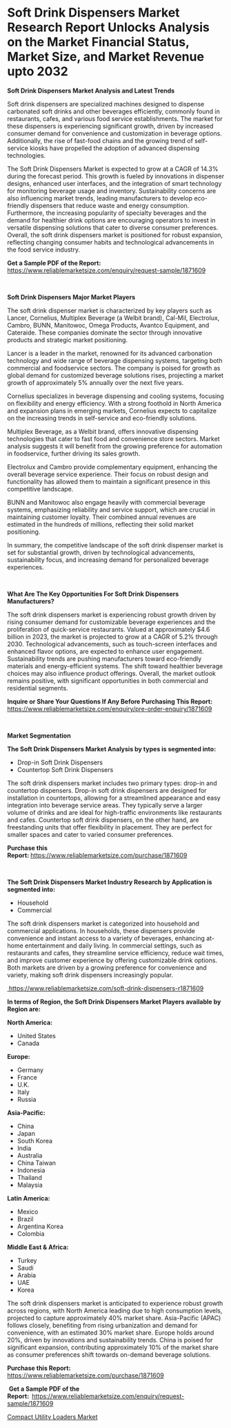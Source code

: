 <p><h1>Soft Drink Dispensers Market Research Report Unlocks Analysis on the Market Financial Status, Market Size, and Market Revenue upto 2032</h1></p><p><strong>Soft Drink Dispensers Market Analysis and Latest Trends</strong></p>
<p><p>Soft drink dispensers are specialized machines designed to dispense carbonated soft drinks and other beverages efficiently, commonly found in restaurants, cafes, and various food service establishments. The market for these dispensers is experiencing significant growth, driven by increased consumer demand for convenience and customization in beverage options. Additionally, the rise of fast-food chains and the growing trend of self-service kiosks have propelled the adoption of advanced dispensing technologies.</p><p>The Soft Drink Dispensers Market is expected to grow at a CAGR of 14.3% during the forecast period. This growth is fueled by innovations in dispenser designs, enhanced user interfaces, and the integration of smart technology for monitoring beverage usage and inventory. Sustainability concerns are also influencing market trends, leading manufacturers to develop eco-friendly dispensers that reduce waste and energy consumption. Furthermore, the increasing popularity of specialty beverages and the demand for healthier drink options are encouraging operators to invest in versatile dispensing solutions that cater to diverse consumer preferences. Overall, the soft drink dispensers market is positioned for robust expansion, reflecting changing consumer habits and technological advancements in the food service industry.</p></p>
<p><strong>Get a Sample PDF of the Report:&nbsp;</strong> <a href="https://www.reliablemarketsize.com/enquiry/request-sample/1871609?utm_campaign=2528&utm_medium=2&utm_source=Github&utm_content=ia&utm_term=10042025&utm_id=soft-drink-dispensers">https://www.reliablemarketsize.com/enquiry/request-sample/1871609</a></p>
<p>&nbsp;</p>
<p><strong>Soft Drink Dispensers Major Market Players</strong></p>
<p><p>The soft drink dispenser market is characterized by key players such as Lancer, Cornelius, Multiplex Beverage (a Welbit brand), Cal-Mil, Electrolux, Cambro, BUNN, Manitowoc, Omega Products, Avantco Equipment, and Cateraide. These companies dominate the sector through innovative products and strategic market positioning.</p><p>Lancer is a leader in the market, renowned for its advanced carbonation technology and wide range of beverage dispensing systems, targeting both commercial and foodservice sectors. The company is poised for growth as global demand for customized beverage solutions rises, projecting a market growth of approximately 5% annually over the next five years.</p><p>Cornelius specializes in beverage dispensing and cooling systems, focusing on flexibility and energy efficiency. With a strong foothold in North America and expansion plans in emerging markets, Cornelius expects to capitalize on the increasing trends in self-service and eco-friendly solutions.</p><p>Multiplex Beverage, as a Welbit brand, offers innovative dispensing technologies that cater to fast food and convenience store sectors. Market analysis suggests it will benefit from the growing preference for automation in foodservice, further driving its sales growth.</p><p>Electrolux and Cambro provide complementary equipment, enhancing the overall beverage service experience. Their focus on robust design and functionality has allowed them to maintain a significant presence in this competitive landscape.</p><p>BUNN and Manitowoc also engage heavily with commercial beverage systems, emphasizing reliability and service support, which are crucial in maintaining customer loyalty. Their combined annual revenues are estimated in the hundreds of millions, reflecting their solid market positioning.</p><p>In summary, the competitive landscape of the soft drink dispenser market is set for substantial growth, driven by technological advancements, sustainability focus, and increasing demand for personalized beverage experiences.</p></p>
<p>&nbsp;</p>
<p><strong>What Are The Key Opportunities For Soft Drink Dispensers Manufacturers?</strong></p>
<p><p>The soft drink dispensers market is experiencing robust growth driven by rising consumer demand for customizable beverage experiences and the proliferation of quick-service restaurants. Valued at approximately $4.6 billion in 2023, the market is projected to grow at a CAGR of 5.2% through 2030. Technological advancements, such as touch-screen interfaces and enhanced flavor options, are expected to enhance user engagement. Sustainability trends are pushing manufacturers toward eco-friendly materials and energy-efficient systems. The shift toward healthier beverage choices may also influence product offerings. Overall, the market outlook remains positive, with significant opportunities in both commercial and residential segments.</p></p>
<p><strong>Inquire or Share Your Questions If Any Before Purchasing This Report:</strong> <a href="https://www.reliablemarketsize.com/enquiry/pre-order-enquiry/1871609?utm_campaign=2528&utm_medium=2&utm_source=Github&utm_content=ia&utm_term=10042025&utm_id=soft-drink-dispensers">https://www.reliablemarketsize.com/enquiry/pre-order-enquiry/1871609</a></p>
<p>&nbsp;</p>
<p><strong>Market Segmentation</strong></p>
<p><strong>The Soft Drink Dispensers Market Analysis by types is segmented into:</strong></p>
<p><ul><li>Drop-in Soft Drink Dispensers</li><li>Countertop Soft Drink Dispensers</li></ul></p>
<p><p>The soft drink dispensers market includes two primary types: drop-in and countertop dispensers. Drop-in soft drink dispensers are designed for installation in countertops, allowing for a streamlined appearance and easy integration into beverage service areas. They typically serve a larger volume of drinks and are ideal for high-traffic environments like restaurants and cafes. Countertop soft drink dispensers, on the other hand, are freestanding units that offer flexibility in placement. They are perfect for smaller spaces and cater to varied consumer preferences.</p></p>
<p><strong>Purchase this Report:&nbsp;</strong><a href="https://www.reliablemarketsize.com/purchase/1871609?utm_campaign=2528&utm_medium=2&utm_source=Github&utm_content=ia&utm_term=10042025&utm_id=soft-drink-dispensers">https://www.reliablemarketsize.com/purchase/1871609</a></p>
<p>&nbsp;</p>
<p><strong>The Soft Drink Dispensers Market Industry Research by Application is segmented into:</strong></p>
<p><ul><li>Household</li><li>Commercial</li></ul></p>
<p><p>The soft drink dispensers market is categorized into household and commercial applications. In households, these dispensers provide convenience and instant access to a variety of beverages, enhancing at-home entertainment and daily living. In commercial settings, such as restaurants and cafes, they streamline service efficiency, reduce wait times, and improve customer experience by offering customizable drink options. Both markets are driven by a growing preference for convenience and variety, making soft drink dispensers increasingly popular.</p></p>
<p><a href="https://www.reliablemarketsize.com/soft-drink-dispensers-r1871609?utm_campaign=2528&utm_medium=2&utm_source=Github&utm_content=ia&utm_term=10042025&utm_id=soft-drink-dispensers">&nbsp;https://www.reliablemarketsize.com/soft-drink-dispensers-r1871609</a></p>
<p><strong>In terms of Region, the Soft Drink Dispensers Market Players available by Region are:</strong></p>
<p>
    <p> <strong> North America: </strong>
        <ul>
            <li>United States</li>
            <li>Canada</li>
        </ul>
        </p> 
    <p> <strong> Europe: </strong>
        <ul>
            <li>Germany</li>
            <li>France</li>
            <li>U.K.</li>
            <li>Italy</li>
            <li>Russia</li>
        </ul>
        </p> 
    <p> <strong> Asia-Pacific: </strong>
        <ul>
            <li>China</li>
            <li>Japan</li>
            <li>South Korea</li>
            <li>India</li>
            <li>Australia</li>
            <li>China Taiwan</li>
            <li>Indonesia</li>
            <li>Thailand</li>
            <li>Malaysia</li>
        </ul>
        </p> 
    <p> <strong> Latin America: </strong>
        <ul>
            <li>Mexico</li>
            <li>Brazil</li>
            <li>Argentina Korea</li>
            <li>Colombia</li>
        </ul>
        </p> 
    <p> <strong> Middle East & Africa: </strong>
        <ul>
            <li>Turkey</li>
            <li>Saudi</li>
            <li>Arabia</li>
            <li>UAE</li>
            <li>Korea</li>
        </ul>
    </p>
    </p>
<p><p>The soft drink dispensers market is anticipated to experience robust growth across regions, with North America leading due to high consumption levels, projected to capture approximately 40% market share. Asia-Pacific (APAC) follows closely, benefiting from rising urbanization and demand for convenience, with an estimated 30% market share. Europe holds around 20%, driven by innovations and sustainability trends. China is poised for significant expansion, contributing approximately 10% of the market share as consumer preferences shift towards on-demand beverage solutions.</p></p>
<p><strong>Purchase this Report: </strong><a href="https://www.reliablemarketsize.com/purchase/1871609?utm_campaign=2528&utm_medium=2&utm_source=Github&utm_content=ia&utm_term=10042025&utm_id=soft-drink-dispensers">https://www.reliablemarketsize.com/purchase/1871609</a></p>
<p>&nbsp;<strong>Get a Sample PDF of the Report:&nbsp;&nbsp;</strong><a href="https://www.reliablemarketsize.com/enquiry/request-sample/1871609?utm_campaign=2528&utm_medium=2&utm_source=Github&utm_content=ia&utm_term=10042025&utm_id=soft-drink-dispensers">https://www.reliablemarketsize.com/enquiry/request-sample/1871609</a></p>
<p><strong></strong></p>
<p><p><a href="https://github.com/resiebustin/Market-Research-Report-List-1/blob/main/compact-utility-loaders-market.md?utm_campaign=2528&utm_medium=2&utm_source=Github&utm_content=ia&utm_term=10042025&utm_id=soft-drink-dispensers">Compact Utility Loaders Market</a></p></p>
